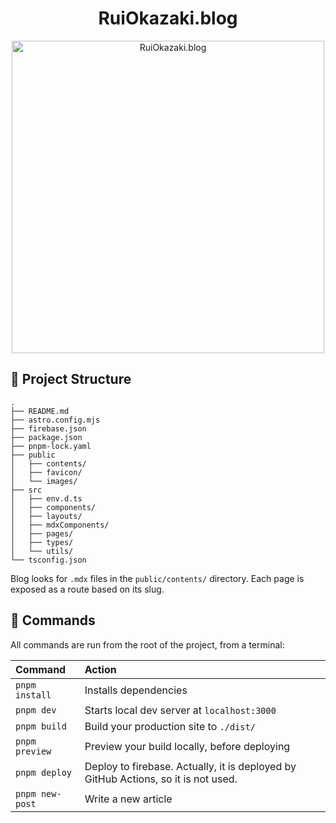 <h1 align="center">RuiOkazaki.blog</h1>

<div align="center">
  <img src="https://i.gyazo.com/1cdb8e9e3046fd34a9ad1da9277dea9c.jpg" alt="RuiOkazaki.blog" width="500">
</div>

## 🚀 Project Structure

```
.
├── README.md
├── astro.config.mjs
├── firebase.json
├── package.json
├── pnpm-lock.yaml
├── public
│   ├── contents/
│   ├── favicon/
│   └── images/
├── src
│   ├── env.d.ts
│   ├── components/
│   ├── layouts/
│   ├── mdxComponents/
│   ├── pages/
│   ├── types/
│   └── utils/
└── tsconfig.json

```

Blog looks for `.mdx` files in the `public/contents/` directory. Each page is exposed as a route based on its slug.

## 🧞 Commands

All commands are run from the root of the project, from a terminal:

| Command         | Action                                                                             |
| :-------------- | :--------------------------------------------------------------------------------- |
| `pnpm install`  | Installs dependencies                                                              |
| `pnpm dev`      | Starts local dev server at `localhost:3000`                                        |
| `pnpm build`    | Build your production site to `./dist/`                                            |
| `pnpm preview`  | Preview your build locally, before deploying                                       |
| `pnpm deploy`   | Deploy to firebase. Actually, it is deployed by GitHub Actions, so it is not used. |
| `pnpm new-post` | Write a new article                                                                |
